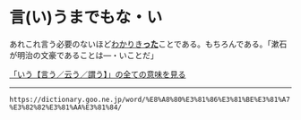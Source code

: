 # 言(い)うまでもな・い

あれこれ言う必要のないほど[わかりき**った**](わかりきる（分かり切る）)ことである。もちろんである。「漱石が明治の文豪であることは―・いことだ」

[「いう【言う／云う／謂う】」の全ての意味を見る](https://dictionary.goo.ne.jp/word/%E8%A8%80%E3%81%86_%28%E3%81%84%E3%81%86%29/#jn-9767)

---
`https://dictionary.goo.ne.jp/word/%E8%A8%80%E3%81%86%E3%81%BE%E3%81%A7%E3%82%82%E3%81%AA%E3%81%84/`